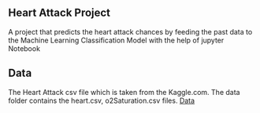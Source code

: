 ## Heart Attack Project
 A project that predicts the heart attack chances by feeding the past data to the Machine Learning Classification Model with the help of jupyter Notebook                   
## Data
The Heart Attack csv file which is taken from the Kaggle.com. The data folder contains the heart.csv, o2Saturation.csv files. [Data](https://www.kaggle.com/datasets/rashikrahmanpritom/heart-attack-analysis-prediction-dataset)

